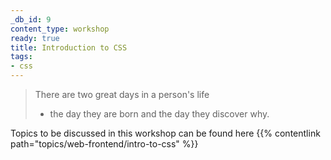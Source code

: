 ```yaml
---
_db_id: 9
content_type: workshop
ready: true
title: Introduction to CSS
tags:
- css
---
```


> There are two great days in a person's life
>
> - the day they are born and the day they discover why.

Topics to be discussed in this workshop can be found here {{% contentlink path="topics/web-frontend/intro-to-css" %}}